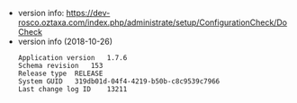 - version info: https://dev-rosco.oztaxa.com/index.php/administrate/setup/ConfigurationCheck/DoCheck
- version info (2018-10-26)
  ```
  Application version	1.7.6
  Schema revision	153
  Release type	RELEASE
  System GUID	319db01d-04f4-4219-b50b-c8c9539c7966
  Last change log ID	13211
  ```
  